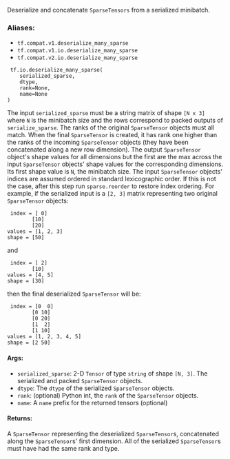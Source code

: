 Deserialize and concatenate `SparseTensors` from a serialized minibatch.
### Aliases:
- `tf.compat.v1.deserialize_many_sparse`
- `tf.compat.v1.io.deserialize_many_sparse`
- `tf.compat.v2.io.deserialize_many_sparse`

```
 tf.io.deserialize_many_sparse(
    serialized_sparse,
    dtype,
    rank=None,
    name=None
)
```
The input `serialized_sparse` must be a string matrix of shape `[N x 3]` where `N` is the minibatch size and the rows correspond to packed outputs of `serialize_sparse`. The ranks of the original `SparseTensor` objects must all match. When the final `SparseTensor` is created, it has rank one higher than the ranks of the incoming `SparseTensor` objects (they have been concatenated along a new row dimension).
The output `SparseTensor` object's shape values for all dimensions but the first are the max across the input `SparseTensor` objects' shape values for the corresponding dimensions. Its first shape value is `N`, the minibatch size.
The input `SparseTensor` objects' indices are assumed ordered in standard lexicographic order. If this is not the case, after this step run `sparse.reorder` to restore index ordering.
For example, if the serialized input is a `[2, 3]` matrix representing two original `SparseTensor` objects:

```
 index = [ 0]
        [10]
        [20]
values = [1, 2, 3]
shape = [50]
```
and

```
 index = [ 2]
        [10]
values = [4, 5]
shape = [30]
```
then the final deserialized `SparseTensor` will be:

```
 index = [0  0]
        [0 10]
        [0 20]
        [1  2]
        [1 10]
values = [1, 2, 3, 4, 5]
shape = [2 50]
```
#### Args:
- `serialized_sparse`: 2-D `Tensor` of type `string` of shape `[N, 3]`. The serialized and packed `SparseTensor` objects.
- `dtype`: The `dtype` of the serialized `SparseTensor` objects.
- `rank`: (optional) Python int, the `rank` of the `SparseTensor` objects.
- `name`: A `name` prefix for the returned tensors (optional)
#### Returns:
A `SparseTensor` representing the deserialized `SparseTensor`s, concatenated along the `SparseTensor`s' first dimension.
All of the serialized `SparseTensor`s must have had the same rank and type.
